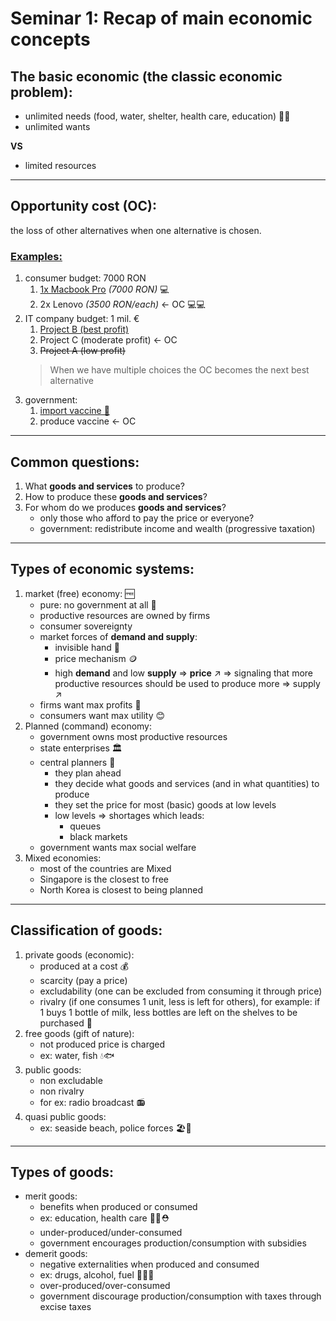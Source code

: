 # Seminar 1: Recap of main economic concepts

## The basic economic (the classic economic problem):
- unlimited needs (food, water, shelter, health care, education) 🍔💧
- unlimited wants 

**VS**
- limited resources 

---

## Opportunity cost (OC):
the loss of other alternatives when one alternative is chosen.
### <ins>Examples:
1. consumer budget: 7000 RON
   1. <ins>1x Macbook Pro</ins> *(7000 RON)* 💻
   2. 2x Lenovo *(3500 RON/each)* &larr; OC 💻💻
2. IT company budget: 1 mil. € 
   1. <ins>Project B (best profit)</ins>
   2. Project C (moderate profit) &larr; OC
   3. ~~Project A (low profit)~~
    > When we have multiple choices the OC becomes the next best alternative
3. government:
   1. <ins>import vaccine 💉
   2. produce vaccine &larr; OC

---

## Common questions:

1. What **goods and services** to produce?
2. How to produce these **goods and services**?
3. For whom do we produces **goods and services**?
   - only those who afford to pay the price or everyone?
   - government: redistribute income and wealth (progressive taxation) 

---

## Types of economic systems:
1. market (free) economy: 🆓
   - pure: no government at all 🚫
   - productive resources are owned by firms
   - consumer sovereignty
   - market forces of **demand and supply**:
     - invisible hand 🤚
     - price mechanism 🪙
     - high **demand** and low **supply** $\Rightarrow$ **price** $\nearrow$ $\Rightarrow$ signaling that more productive resources should be used to produce more $\Rightarrow$ supply $\nearrow$
   - firms want max profits 🤑
   - consumers want max utility 😊
2. Planned (command) economy: 
   - government owns most productive resources
   - state enterprises 🏛️
   - central planners 👷
     - they plan ahead
     - they decide what goods and services (and in what quantities) to produce
     - they set the price for most (basic) goods at low levels
     - low levels $\Rightarrow$ shortages which leads:
       - queues
       - black markets
   - government wants max social welfare
3. Mixed economies:
   - most of the countries are Mixed
   - Singapore is the closest to free 
   - North Korea is closest to being planned

---

## Classification of goods:
1. private goods (economic):
   - produced at a cost 💰
   - scarcity (pay a price)
   - excludability (one can be excluded from consuming it through price)
   - rivalry (if one consumes 1 unit, less is left for others), for example: if 1 buys 1 bottle of milk, less bottles are left on the shelves to be purchased 🥛
2. free goods (gift of nature):
   - not produced price is charged
   - ex: water, fish 💧🐟
3. public goods:
   - non excludable
   - non rivalry
   - for ex: radio broadcast 📻
4. quasi public goods:
   - ex: seaside beach, police forces 🏖️👮

---

## Types of goods:

- merit goods:
  - benefits when produced or consumed
  - ex: education, health care 🧑‍🏫⛑️
  - under-produced/under-consumed 
  - government encourages production/consumption with subsidies
- demerit goods:
  - negative externalities when produced and consumed
  - ex: drugs, alcohol, fuel 💊🍷⛽
  - over-produced/over-consumed
  - government discourage production/consumption with taxes through excise taxes